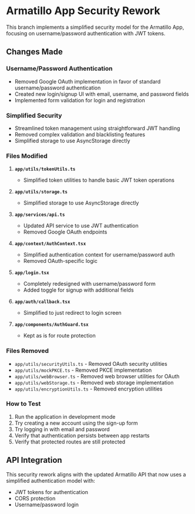 # Armatillo App Security Rework

This branch implements a simplified security model for the Armatillo App, focusing on username/password authentication with JWT tokens.

## Changes Made

### Username/Password Authentication

- Removed Google OAuth implementation in favor of standard username/password authentication
- Created new login/signup UI with email, username, and password fields
- Implemented form validation for login and registration

### Simplified Security

- Streamlined token management using straightforward JWT handling
- Removed complex validation and blacklisting features
- Simplified storage to use AsyncStorage directly

### Files Modified

1. **`app/utils/tokenUtils.ts`**
   - Simplified token utilities to handle basic JWT token operations

2. **`app/utils/storage.ts`**
   - Simplified storage to use AsyncStorage directly

3. **`app/services/api.ts`**
   - Updated API service to use JWT authentication
   - Removed Google OAuth endpoints

4. **`app/context/AuthContext.tsx`**
   - Simplified authentication context for username/password auth
   - Removed OAuth-specific logic

5. **`app/login.tsx`**
   - Completely redesigned with username/password form
   - Added toggle for signup with additional fields

6. **`app/auth/callback.tsx`**
   - Simplified to just redirect to login screen

7. **`app/components/AuthGuard.tsx`**
   - Kept as is for route protection

### Files Removed
- `app/utils/securityUtils.ts` - Removed OAuth security utilities
- `app/utils/mockPKCE.ts` - Removed PKCE implementation
- `app/utils/webBrowser.ts` - Removed web browser utilities for OAuth
- `app/utils/webStorage.ts` - Removed web storage implementation
- `app/utils/encryptionUtils.ts` - Removed encryption utilities

### How to Test

1. Run the application in development mode
2. Try creating a new account using the sign-up form
3. Try logging in with email and password
4. Verify that authentication persists between app restarts
5. Verify that protected routes are still protected

## API Integration

This security rework aligns with the updated Armatillo API that now uses a simplified authentication model with:
- JWT tokens for authentication
- CORS protection
- Username/password login
